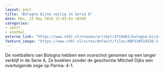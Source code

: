 ```yaml
---
layout: post
title: "Bologna bijna veilig in Serie A"
date: Mon, 13 May 2019 21:03:43 +0200
categories: 
- sport 
- voetbal 
externe_link: "https://www.vtbl.nl/nieuws/artikel/4710481/bologna-bijna-veilig-serie"
feature_image: "https://www.vtbl.nl/sites/default/files/ANP130519326-1.jpg"
---
```


De voetballers van Bologna hebben een voorschot genomen op een langer verblijf in de Serie A. Ze boekten zonder de geschorste Mitchell Dijks een overtuigende zege op Parma: 4-1.
